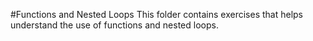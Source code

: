 #Functions and Nested Loops
This folder contains exercises that helps understand the use of functions and nested loops.
